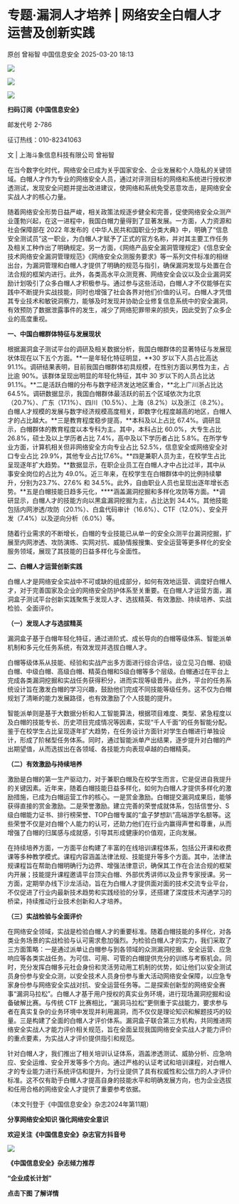 #  专题·漏洞人才培养 | 网络安全白帽人才运营及创新实践   
原创 曾裕智  中国信息安全   2025-03-20 18:13  
  
![](https://mmbiz.qpic.cn/sz_mmbiz_gif/1brjUjbpg5zVsrd3BnL4emKAh9wYLC0vVWyw2iaFho9hia5WibeVqSt4pC0XshE9xnHibdQ9giaNZUzfjBvsp2UqmGQ/640?wx_fmt=gif&from=appmsg "")  
  
![](https://mmbiz.qpic.cn/sz_mmbiz_png/1brjUjbpg5zVsrd3BnL4emKAh9wYLC0vh8DtiaVlCBa4SzaAY6Riatu1EdC8OcQ8Cl3Cib7XuVTZOvVOOEWiawa8icg/640?wx_fmt=png&from=appmsg "")  
  
![](https://mmbiz.qpic.cn/sz_mmbiz_gif/1brjUjbpg5zVsrd3BnL4emKAh9wYLC0vVWyw2iaFho9hia5WibeVqSt4pC0XshE9xnHibdQ9giaNZUzfjBvsp2UqmGQ/640?wx_fmt=gif&from=appmsg "")  
  
**扫码订阅《中国信息安全》**  
  
  
邮发代号 2-786  
  
征订热线：010-82341063  
  
  
  
文 | 上海斗象信息科技有限公司 曾裕智  
  
在当今数字化时代，网络安全已成为关乎国家安全、企业发展和个人隐私的关键领域。白帽人才作为专业的网络安全人员，通过对评测目标的网络和系统进行授权渗透测试，发现安全问题并提出改进建议，使网络和系统免受恶意攻击，是网络安全实战人才的核心力量。  
  
随着网络安全形势日益严峻，相关政策法规逐步健全和完善，促使网络安全众测产业蓬勃兴起，在这一进程中，我国白帽力量得到了显著发展。一方面，人力资源和社会保障部在 2022 年发布的《中华人民共和国职业分类大典》中，明确了“信息安全测试员”这一职业，为白帽人才赋予了正式的官方名称，并对其主要工作任务及相关工种作出了明确规定。另一方面，《网络产品安全漏洞管理规定》《信息安全技术网络安全漏洞管理规范》《网络安全众测服务要求》等一系列文件标准的相继出台，为漏洞管理和白帽人才提供了明确的规范与指引，确保漏洞发现与处置在合法合规的框架内进行。此外，各类高水平众测竞赛、网络安全会议以及企业漏洞奖励计划吸引了众多白帽人才积极参与。通过参与这些活动，白帽人才不仅能够在实践中不断提升实战技能，同时也增强了社会各界对他们价值的认可。白帽人才凭借其专业技术和敏锐洞察力，能够及时发现并协助企业修复信息系统中的安全漏洞，有效预防了数据泄露事件的发生，减少了网络犯罪带来的损失，因此受到了众多企业的高度重视。  
  
  
**一、中国白帽群体特征与发展现状**  
  
  
根据漏洞盒子测试平台的调研及相关数据分析，我国白帽群体的显著特征与发展现状体现在以下五个方面。**一是年轻化特征明显，**30 岁以下人员占比高达 91.1%。调研结果表明，目前我国白帽群体初具规模，在性别方面以男性为主，占比逾 90%。该群体呈现出明显的年轻化特征，其中 30 岁以下的人员占比达 91.1%。**二是活跃白帽的分布与数字经济发达地区重合，**北上广川浙占比达 64.5%。调研数据显示，我国白帽群体最活跃的前五个区域依次为北京（20.7%）、广东（17.1%）、四川（10.5%）、上海（8.2%）以及浙江（8.2%）。白帽人才规模的发展与数字经济规模高度相关，即数字化程度越高的地区，白帽人才的占比越大。**三是教育程度稳步提高，**本科及以上占比 67.4%。调研显示，白帽群体的教育程度以本专科为主。其中，本科占比 60.0%，大专生占比 26.8%，硕士及以上学历者占比 7.4%，高中及以下学历者占比 5.8%。在所学专业方面，计算机相关但非网络安全方向专业占比 52.5%，信息安全或网络安全对口专业占比 29.9%，其他专业占比17.6%。**四是兼职人员为主，在校学生占比呈现逐年扩大趋势。**数据显示，在职企业员工在白帽人才中占比过半，其中从事安全岗位的占比为 49.0%。近三年来，在校学生在白帽群体中的比例持续攀升，分别为23.7%、27.6% 和 34.5%。此外，自由职业人员也呈现出逐年增长态势。**五是白帽技能日趋多元化，****涵盖漏洞挖掘和多样化攻防等方面。**调研显示，白帽人才的技能方向以黑盒漏洞挖掘为主，占比达到 34.4%。其他技能包括内网渗透/攻防（20.1%）、白盒代码审计（16.6%）、CTF（12.0%）、安全开发（7.4%）以及逆向分析（6.0%）等。  
  
随着行业需求的不断增长，白帽的专业技能已从单一的安全众测平台漏洞挖掘，扩展至内网渗透、攻防演练、实网对抗、威胁情报搜集、安全运营等更多样化的安全服务领域，展现了其技能的日益多样化与全面性。  
  
  
**二、白帽人才运营创新实践**  
  
  
白帽人才是网络安全实战中不可或缺的组成部分，如何有效地运营、调度好白帽人才，对于完善国家及企业的网络安全防护体系至关重要。在白帽人才运营方面，漏洞盒子测试平台创新实践聚焦于发现人才、选拔精英、有效激励、持续培养、实战检验、全面评价。  
  
**（一）发现人才与选拔精英**  
  
漏洞盒子基于白帽年轻化特征，通过进阶式、成长导向的白帽等级体系、智能派单机制和多元化任务系统，有效发现并选拔白帽人才。  
  
白帽等级体系从技能、经验和实战产出多方面进行综合评估，设立见习白帽、初级白帽、中级白帽、高级白帽、精英白帽和S级白帽等多个层级。白帽通过在平台上完成各类漏洞挖掘和实战任务获得积分，进而实现等级晋升。此外，平台的任务系统设计旨在激发白帽的学习兴趣，鼓励他们完成不同技能等级任务。这不仅为白帽规划了清晰的能力发展路径，也有效激励了个人技能的提升。  
  
智能派单则是基于大数据分析和人工智能算法，根据项目难度、类型、紧急程度以及白帽的技能专长、历史项目完成情况等因素，实现“千人千面”的任务智能分配。鉴于在校学生占比呈现逐年扩大趋势，在任务设计方面针对学生白帽进行单独设计，形成了阶梯型任务体系。同时，通过智能派单产出结果，逐步提升对白帽的产出期望值，从而选拔出在各领域、各技能方向表现卓越的白帽精英。  
  
**（二）有效激励与持续培养**  
  
激励是白帽的第一生产驱动力，对于兼职白帽及在校学生而言，它是促进自我提升的关键因素。近年来，随着白帽技能日益多样化，如何为白帽人才提供多样化的激励措施，已成为白帽运营工作的核心。一是赏金激励。白帽提交漏洞成果后，能够获得直接的赏金激励。二是荣誉激励。建立完善的荣誉成就体系，包括信誉分、S级白帽能力证书、排行榜荣誉、TOP白帽专属的“盒子梦想趴”高端游学名额等。这些荣誉不仅是对白帽个人能力的认可，还助力他们在行业内赢得声誉和尊重，从而增强了白帽的归属感与成就感，引导其形成健康的价值观，正向发展。  
  
在持续培养方面，一方面平台构建了丰富的在线培训课程体系，包括公开课和收费课等多种教学模式。课程内容涵盖法律法规、技能提升等多个方面。其中，法律法规课程旨在帮助白帽明确行为边界、增强法律意识，确保其工作在合法合规的框架内开展；技能提升课程邀请平台顶尖白帽、外部优秀讲师以及业界专家授课。另一方面，定期举办线下沙龙活动，旨在为白帽人才提供面对面的技术交流专业平台，不仅促进了行业内最新技术趋势和实践经验的分享，还搭建了深度技术沟通学习的桥梁，持续推动行业技术创新和人才培养。  
  
**（三）实战检验与全面评价**  
  
在网络安全领域，实战是检验白帽人才的重要标准。随着白帽技能的多样化，对各类业务场景的实战检验与认可需求愈加强烈。为检验白帽人才的实力，我们采取了三方面策略：一是通过派单让白帽参与到各领域的众测漏洞挖掘、安全运营、应急响应等各类实战任务。为可信、可用、可管的白帽提供充分的训练与考察机会。同时，充分发挥白帽多元社会身份和灵活劳动用工机制的优势，如让他们以安全测试员身份参与安全众测，以安全技术人员身份参与重大活动网络安全保障，以应急专家身份参与网络安全实战对抗、安全运营任务等。二是探索创新型的网络安全赛事“漏洞马拉松”。白帽人才基于用户授权的真实业务环境，进行现场漏洞挖掘和设备破解比赛。与传统 CTF 比赛相比，“漏洞马拉松”更侧重于实战能力，要求参与者在真实复杂的业务环境中发现并利用漏洞，而不仅仅是理论知识和解题技巧的较量。三是构建了全面的白帽人才评价体系。漏洞盒子联合第三方机构，共同推进网络安全实战人才能力评价相关规范，旨在全面呈现我国网络安全实战人才能力评价的重点要素，为实战人才评价提供指引和规范。  
  
针对白帽人才，我们推出了相关培训认证体系，涵盖渗透测试、威胁分析、应急响应、安全运维、安全开发等多个方向。通过严格的认证考试和培训课程，对白帽人才的专业能力进行系统评估和提升，为行业提供了具有权威性和公信力的人才评价标准。这不仅有助于白帽人才提高自身的技能水平和明确发展方向，也为企业选拔和任用合格的网络安全人才提供了重要参考依据。  
  
（本文刊登于《中国信息安全》杂志2024年第11期）  
  
  
  
**分享网络安全知识 强化网络安全意识**  
  
**欢迎关注《中国信息安全》杂志官方抖音号**  
  
![](https://mmbiz.qpic.cn/sz_mmbiz_jpg/1brjUjbpg5zVsrd3BnL4emKAh9wYLC0vib5Yib31Hj5Cz8UfoGRhq76Oc23TA1oxRrrIbZ7vARZTgDjyCoTz03rA/640?wx_fmt=jpeg&from=appmsg "")  
  
  
**《中国信息安全》杂志倾力推荐**  
  
**“企业成长计划”**  
  
  
**点击下图 了解详情**  
  
  
  
[](https://mp.weixin.qq.com/s?__biz=MzA5MzE5MDAzOA==&mid=2664162643&idx=1&sn=fcc4f3a6047a0c2f4e4cc0181243ee18&scene=21#wechat_redirect)  
  
  
